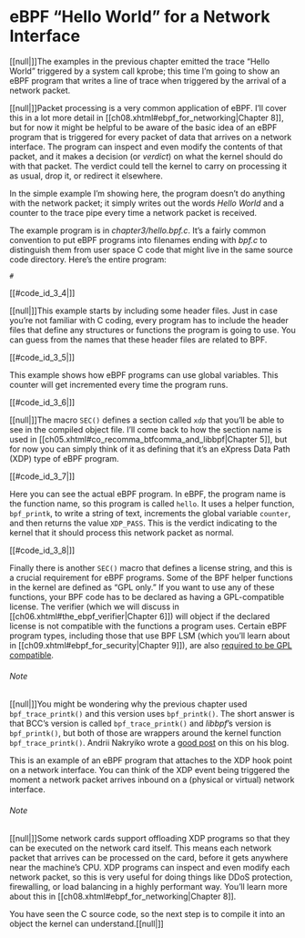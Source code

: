 # eBPF “Hello World” for a Network Interface

[[null|]]The examples in the previous chapter emitted the trace “Hello World” triggered by a system call kprobe; this time I’m going to show an eBPF program that writes a line of trace when triggered by the arrival of a network packet.

[[null|]]Packet processing is a very common application of eBPF. I’ll cover this in a lot more detail in [[ch08.xhtml#ebpf_for_networking|Chapter 8]], but for now it might be helpful to be aware of the basic idea of an eBPF program that is triggered for every packet of data that arrives on a network interface. The program can inspect and even modify the contents of that packet, and it makes a decision (or _verdict_) on what the kernel should do with that packet. The verdict could tell the kernel to carry on processing it as usual, drop it, or redirect it elsewhere.

In the simple example I’m showing here, the program doesn’t do anything with the network packet; it simply writes out the words _Hello World_ and a counter to the trace pipe every time a network packet is received.

The example program is in _chapter3/hello.bpf.c_. It’s a fairly common convention to put eBPF programs into filenames ending with _bpf.c_ to distinguish them from user space C code that might live in the same source code directory. Here’s the entire program:

    #

[[#code_id_3_4|]]

[[null|]]This example starts by including some header files. Just in case you’re not familiar with C coding, every program has to include the header files that define any structures or functions the program is going to use. You can guess from the names that these header files are related to BPF.

[[#code_id_3_5|]]

This example shows how eBPF programs can use global variables. This counter will get incremented every time the program runs.

[[#code_id_3_6|]]

[[null|]]The macro `SEC()` defines a section called `xdp` that you’ll be able to see in the compiled object file. I’ll come back to how the section name is used in [[ch05.xhtml#co_recomma_btfcomma_and_libbpf|Chapter 5]], but for now you can simply think of it as defining that it’s an eXpress Data Path (XDP) type of eBPF program.

[[#code_id_3_7|]]

Here you can see the actual eBPF program. In eBPF, the program name is the function name, so this program is called `hello`. It uses a helper function, `bpf_printk`, to write a string of text, increments the global variable `counter`, and then returns the value `XDP_PASS`. This is the verdict indicating to the kernel that it should process this network packet as normal.

[[#code_id_3_8|]]

Finally there is another `SEC()` macro that defines a license string, and this is a crucial requirement for eBPF programs. Some of the BPF helper functions in the kernel are defined as “GPL only.” If you want to use any of these functions, your BPF code has to be declared as having a GPL-compatible license. The verifier (which we will discuss in [[ch06.xhtml#the_ebpf_verifier|Chapter 6]]) will object if the declared license is not compatible with the functions a program uses. Certain eBPF program types, including those that use BPF LSM (which you’ll learn about in [[ch09.xhtml#ebpf_for_security|Chapter 9]]), are also [required to be GPL compatible](https://oreil.ly/ItahV).

###### Note

[[null|]]You might be wondering why the previous chapter used `bpf_trace_printk()` and this version uses `bpf_printk()`. The short answer is that BCC’s version is called `bpf_trace_printk()` and _libbpf_’s version is `bpf_printk()`, but both of those are wrappers around the kernel function `bpf_trace_printk()`. Andrii Nakryiko wrote a [good post](https://oreil.ly/9mNSY) on this on his blog.

This is an example of an eBPF program that attaches to the XDP hook point on a network interface. You can think of the XDP event being triggered the moment a network packet arrives inbound on a (physical or virtual) network interface.

###### Note

[[null|]]Some network cards support offloading XDP programs so that they can be executed on the network card itself. This means each network packet that arrives can be processed on the card, before it gets anywhere near the machine’s CPU. XDP programs can inspect and even modify each network packet, so this is very useful for doing things like DDoS protection, firewalling, or load balancing in a highly performant way. You’ll learn more about this in [[ch08.xhtml#ebpf_for_networking|Chapter 8]].

You have seen the C source code, so the next step is to compile it into an object the kernel can understand.[[null|]]